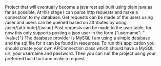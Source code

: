 Project that will eventually become a java rest api built using plain java as far as possible.
At this stage I can parse http requests and make a connection to my database.
Get requests can be made of the users using /user and users can be queried based on attributes by using /user/{attribute}/{value}
Post requests can be made to the user table, for now this only supports posting a json user in the form {"username": "{value}"}
The database provider is MySQL
I am using a simple database and the sql file for it can be found in resources.
To run this application you should create your own APIConnection class which should have a MySQL
url, your username and password. Then you can run the project using your preferred build tool and
make a request.
